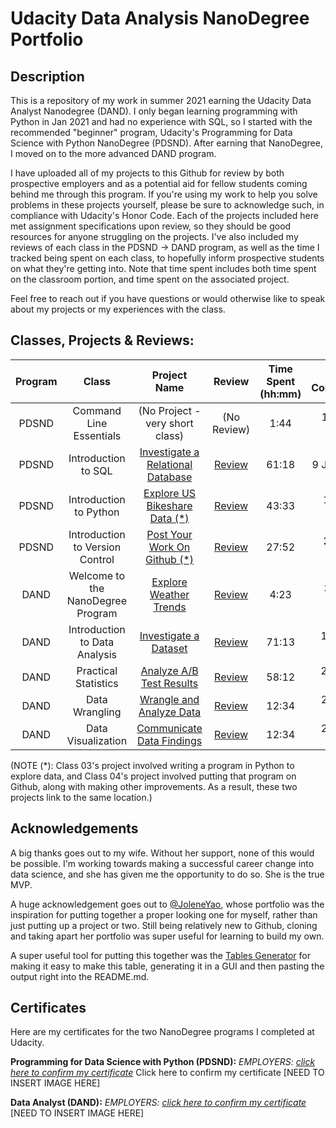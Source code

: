 # Udacity Data Analysis NanoDegree Portfolio

## Description

This is a repository of my work in summer 2021 earning the Udacity Data Analyst Nanodegree (DAND). I only began learning programming with Python in Jan 2021 and had no experience with SQL, so I started with the recommended "beginner" program, Udacity's Programming for Data Science with Python NanoDegree (PDSND). After earning that NanoDegree, I moved on to the more advanced DAND program. 

I have uploaded all of my projects to this Github for review by both prospective employers and as a potential aid for fellow students coming behind me through this program. If you're using my work to help you solve problems in these projects yourself, please be sure to acknowledge such, in compliance with Udacity's Honor Code. Each of the projects included here met assignment specifications upon review, so they should be good resources for anyone struggling on the projects. I've also included my reviews of each class in the PDSND -> DAND program, as well as the time I tracked being spent on each class, to hopefully inform prospective students on what they're getting into. Note that time spent includes both time spent on the classroom portion, and time spent on the associated project.

Feel free to reach out if you have questions or would otherwise like to speak about my projects or my experiences with the class.  

## Classes, Projects & Reviews:

| Program |               Class               |                     Project Name                    |          Review          | Time Spent (hh:mm) | Date Completed |
|:-------:|:---------------------------------:|:---------------------------------------------------:|:------------------------:|:------------------:|:--------------:|
|  PDSND  | Command Line Essentials           | (No Project - very short class)                     |        (No Review)       |        1:44        |   15 Jun 2021  |
|  PDSND  | Introduction to SQL               | [Investigate a Relational Database](www.google.com) | [Review](www.google.com) |        61:18       |   9 Jul 2021   |
|  PDSND  | Introduction to Python            | [Explore US Bikeshare Data (*)](www.google.com)         | [Review](www.google.com) |        43:33       |   17 Jul 2021  |
|  PDSND  | Introduction to Version Control   | [Post Your Work On Github (*)](www.google.com)          | [Review](www.google.com) |        27:52       |   22 Jul 2021  |
|   DAND  | Welcome to the NanoDegree Program | [Explore Weather Trends](www.google.com)            | [Review](www.google.com) |        4:23        |   3 Aug 2021   |
|   DAND  | Introduction to Data Analysis     | [Investigate a Dataset](www.google.com)             | [Review](www.google.com) |        71:13       |   16 Aug 2021  |
|   DAND  | Practical Statistics              | [Analyze A/B Test Results](www.google.com)          | [Review](www.google.com) |        58:12       |   26 Aug 2021  |
|   DAND  | Data Wrangling                    | [Wrangle and Analyze Data](www.google.com)          | [Review](www.google.com) |        12:34       |   25 Sep 2021  |
|   DAND  | Data Visualization                | [Communicate Data Findings](www.google.com)         | [Review](www.google.com) |        12:34       |   25 Sep 2021  |
(NOTE (*): Class 03's project involved writing a program in Python to explore data, and Class 04's project involved putting that program on Github, along with making other improvements. As a result, these two projects link to the same location.)

## Acknowledgements

A big thanks goes out to my wife. Without her support, none of this would be possible. I'm working towards making a successful career change into data science, and she has given me the opportunity to do so. She is the true MVP.

A huge acknowledgement goes out to [@JoleneYao](https://github.com/joleneyao/udacity-DAND), whose portfolio was the inspiration for putting together a proper looking one for myself, rather than just putting up a project or two. Still being relatively new to Github, cloning and taking apart her portfolio was super useful for learning to build my own.

A super useful tool for putting this together was the [Tables Generator](https://www.tablesgenerator.com/markdown_tables#) for making it easy to make this table, generating it in a GUI and then pasting the output right into the README.md. 

## Certificates

Here are my certificates for the two NanoDegree programs I completed at Udacity.

**Programming for Data Science with Python (PDSND):**
*EMPLOYERS: [click here to confirm my certificate](https://confirm.udacity.com/9DYLU4DP)*
Click here to confirm my certificate
[NEED TO INSERT IMAGE HERE]

**Data Analyst (DAND):**
*EMPLOYERS: [click here to confirm my certificate](www.google.com)*
[NEED TO INSERT IMAGE HERE]